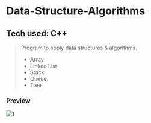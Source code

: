 # Data-Structure-Algorithms
## Tech used: C++

> Program to apply data structures & algorithms.
>
> + Array
> + Linked List
> + Stack
> + Queue 
> + Tree

### Preview
![1](https://user-images.githubusercontent.com/95243799/210108428-85c6e2cc-cd7f-4375-981a-94c2a121d4d8.PNG)
